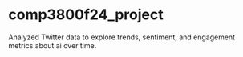 # comp3800f24_project
Analyzed Twitter data to explore trends, sentiment, and engagement metrics about ai over time.
